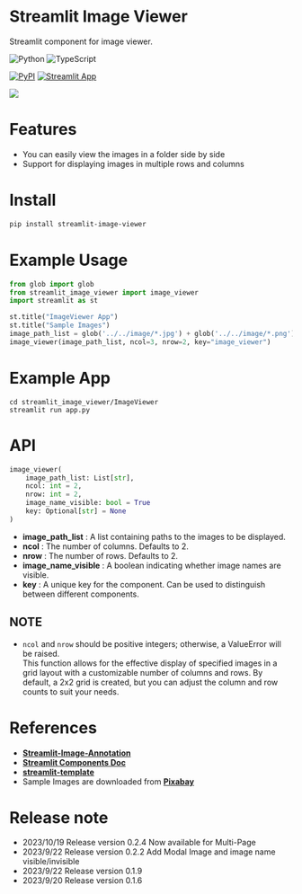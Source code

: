 # Streamlit Image Viewer

Streamlit component for image viewer.

![Python](https://img.shields.io/badge/python-3670A0?style=for-the-badge&logo=python&logoColor=ffdd54)
![TypeScript](https://img.shields.io/badge/typescript-%23007ACC.svg?style=for-the-badge&logo=typescript&logoColor=white)

[![PyPI](https://img.shields.io/pypi/v/streamlit-image-viewer)](https://pypi.org/project/streamlit-image-viewer/0.2.4/)
[![Streamlit App](https://static.streamlit.io/badges/streamlit_badge_black_white.svg)](https://st-image-annotation.streamlit.app/)

<img src=demo/demo.gif></img>
# Features
* You can easily view the images in a folder side by side
* Support for displaying images in multiple rows and columns

# Install
```sh
pip install streamlit-image-viewer
```

# Example Usage
```python
from glob import glob
from streamlit_image_viewer import image_viewer
import streamlit as st

st.title("ImageViewer App")
st.title("Sample Images")
image_path_list = glob('../../image/*.jpg') + glob('../../image/*.png') 
image_viewer(image_path_list, ncol=3, nrow=2, key="image_viewer")
```
# Example App
```shell
cd streamlit_image_viewer/ImageViewer
streamlit run app.py
```
# API
```python
image_viewer(
    image_path_list: List[str],
    ncol: int = 2,
    nrow: int = 2,
    image_name_visible: bool = True
    key: Optional[str] = None
)
```
* **image_path_list** : A list containing paths to the images to be displayed.
* **ncol** : The number of columns. Defaults to 2.
* **nrow** : The number of rows. Defaults to 2.
* **image_name_visible** : A boolean indicating whether image names are visible.
* **key** : A unique key for the component. Can be used to distinguish between different components.

## NOTE
* `ncol` and `nrow` should be positive integers; otherwise, a ValueError will be raised.  
This function allows for the effective display of specified images in a grid layout with a customizable number of columns and rows. By default, a 2x2 grid is created, but you can adjust the column and row counts to suit your needs.

# References

* [**Streamlit-Image-Annotation**](https://github.com/hirune924/Streamlit-Image-Annotation/tree/master)  
* [**Streamlit Components Doc**](https://docs.streamlit.io/library/components)  
* [**streamlit-template**](https://github.com/streamlit/component-template)  
* Sample Images are downloaded from  [**Pixabay**](https://pixabay.com/ja/)

# Release note
* 2023/10/19 Release version 0.2.4 Now available for Multi-Page
* 2023/9/22 Release version 0.2.2 Add Modal Image and image name visible/invisible
* 2023/9/22 Release version 0.1.9
* 2023/9/20 Release version 0.1.6